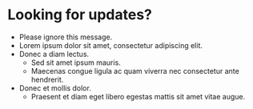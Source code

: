 Looking for updates?
========================
* Please ignore this message.
* Lorem ipsum dolor sit amet, consectetur adipiscing elit.
* Donec a diam lectus.
  * Sed sit amet ipsum mauris.
  * Maecenas congue ligula ac quam viverra nec consectetur ante hendrerit.
* Donec et mollis dolor.
  * Praesent et diam eget libero egestas mattis sit amet vitae augue.
